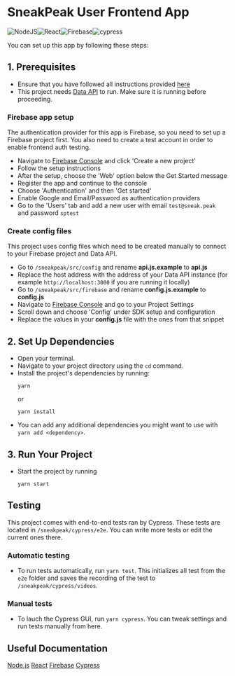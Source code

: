 # SneakPeak User Frontend App
![NodeJS](https://img.shields.io/badge/node.js-6DA55F?style=for-the-badge&logo=node.js&logoColor=white)![React](https://img.shields.io/badge/react-%2320232a.svg?style=for-the-badge&logo=react&logoColor=%2361DAFB)![Firebase](https://img.shields.io/badge/firebase-%23039BE5.svg?style=for-the-badge&logo=firebase)![cypress](https://img.shields.io/badge/-cypress-%23E5E5E5?style=for-the-badge&logo=cypress&logoColor=058a5e)

You can set up this app by following these steps:

## 1. Prerequisites

- Ensure that you have followed all instructions provided [here](https://github.com/sneakpeak-git)
- This project needs [Data API](https://github.com/sneakpeak-git/sneakpeak-api-data) to run. Make sure it is running before proceeding.

### Firebase app setup

The authentication provider for this app is Firebase, so you need to set up a Firebase project first.
You also need to create a test account in order to enable frontend auth testing.

- Navigate to [Firebase Console](https://console.firebase.google.com) and click 'Create a new project'
- Follow the setup instructions
- After the setup, choose the 'Web' option below the Get Started message
- Register the app and continue to the console
- Choose 'Authentication' and then 'Get started'
- Enable Google and Email/Password as authentication providers
- Go to the 'Users' tab and add a new user with email `test@sneak.peak` and password `sptest`

### Create config files

This project uses config files which need to be created manually to connect to your Firebase project and Data API.

- Go to `/sneakpeak/src/config` and rename **api.js.example** to **api.js**
- Replace the host address with the address of your Data API instance (for example `http://localhost:3000` if you are running it locally)
- Go to `/sneakpeak/src/firebase` and rename **config.js.example** to **config.js**
- Navigate to [Firebase Console](https://console.firebase.google.com) and go to your Project Settings
- Scroll down and choose 'Config' under SDK setup and configuration
- Replace the values in your **config.js** file with the ones from that snippet

## 2. Set Up Dependencies

- Open your terminal.
- Navigate to your project directory using the `cd` command.
- Install the project's dependencies by running:
    ```
    yarn
    ```
  or
    ```
    yarn install
    ```
- You can add any additional dependencies you might want to use with `yarn add <dependency>`.

## 3. Run Your Project

- Start the project by running
    ```
    yarn start
    ```
    
## Testing

This project comes with end-to-end tests ran by Cypress.
These tests are located in `/sneakpeak/cypress/e2e`. You can write more tests or edit the current ones there.

### Automatic testing

- To run tests automatically, run `yarn test`. This initializes all test from the `e2e` folder and saves the recording of the test to `/sneakpeak/cypress/videos`.

### Manual tests

- To lauch the Cypress GUI, run `yarn cypress`. You can tweak settings and run tests manually from here.

## Useful Documentation

[Node.js](https://nodejs.org/en/doc)
[React](https://react.dev/)
[Firebase](https://firebase.google.com/docs)
[Cypress](https://docs.cypress.io/guides/overview/why-cypress)
